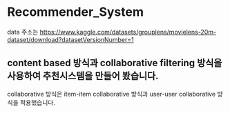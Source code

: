 # Recommender_System
data 주소는 https://www.kaggle.com/datasets/grouplens/movielens-20m-dataset/download?datasetVersionNumber=1

## content based 방식과 collaborative filtering 방식을 사용하여 추천시스템을 만들어 봤습니다.

collaborative 방식은 item-item collaborative 방식과 user-user collaborative 방식을 적용했습니다.

